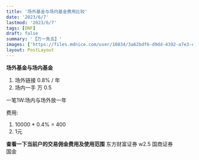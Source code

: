 ```yaml
---
title: '场外基金与场内基金费用比较'
date: '2023/6/7'
lastmod: '2023/6/7'
tags: [DNF]
draft: false
summary: '【万一免五】'
images: ['https://files.mdnice.com/user/10834/3a62bdf6-d9dd-4392-a7e3-ed34c9a02ddf.png']
layout: PostLayout
---
```


**场外基金与场内基金**  
1. 场外链接 0.8% / 年
2. 场内一手 万 0.5  

一笔1W:场内与场外放一年

费用:
1. 10000 * 0.4% = 400
2. 1元


**查看一下当前户的交易佣金费用及使用范围**
东方财富证券    w2.5 
国商证券          
国金


